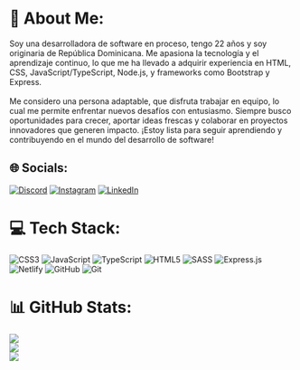 # 💫 About Me:
Soy una desarrolladora de software en proceso, tengo 22 años y soy originaria de República Dominicana. Me apasiona la tecnología y el aprendizaje continuo, lo que me ha llevado a adquirir experiencia en HTML, CSS, JavaScript/TypeScript, Node.js, y frameworks como Bootstrap y Express.<br><br>Me considero una persona adaptable, que disfruta trabajar en equipo, lo cual me permite enfrentar nuevos desafíos con entusiasmo. Siempre busco oportunidades para crecer, aportar ideas frescas y colaborar en proyectos innovadores que generen impacto. ¡Estoy lista para seguir aprendiendo y contribuyendo en el mundo del desarrollo de software!


## 🌐 Socials:
[![Discord](https://img.shields.io/badge/Discord-%237289DA.svg?logo=discord&logoColor=white)](https://discord.gg/richeyla) [![Instagram](https://img.shields.io/badge/Instagram-%23E4405F.svg?logo=Instagram&logoColor=white)](https://instagram.com/https://www.instagram.com/richeyla_/) [![LinkedIn](https://img.shields.io/badge/LinkedIn-%230077B5.svg?logo=linkedin&logoColor=white)](https://linkedin.com/in/https://www.linkedin.com/in/richeyla-fern%C3%A1ndez-90a356233/) 

# 💻 Tech Stack:
![CSS3](https://img.shields.io/badge/css3-%231572B6.svg?style=for-the-badge&logo=css3&logoColor=white) ![JavaScript](https://img.shields.io/badge/javascript-%23323330.svg?style=for-the-badge&logo=javascript&logoColor=%23F7DF1E) ![TypeScript](https://img.shields.io/badge/typescript-%23007ACC.svg?style=for-the-badge&logo=typescript&logoColor=white) ![HTML5](https://img.shields.io/badge/html5-%23E34F26.svg?style=for-the-badge&logo=html5&logoColor=white) ![SASS](https://img.shields.io/badge/SASS-hotpink.svg?style=for-the-badge&logo=SASS&logoColor=white) ![Express.js](https://img.shields.io/badge/express.js-%23404d59.svg?style=for-the-badge&logo=express&logoColor=%2361DAFB) ![Netlify](https://img.shields.io/badge/netlify-%23000000.svg?style=for-the-badge&logo=netlify&logoColor=#00C7B7) ![GitHub](https://img.shields.io/badge/github-%23121011.svg?style=for-the-badge&logo=github&logoColor=white) ![Git](https://img.shields.io/badge/git-%23F05033.svg?style=for-the-badge&logo=git&logoColor=white)
# 📊 GitHub Stats:
![](https://github-readme-stats.vercel.app/api?username=richeyla&theme=midnight-purple&hide_border=false&include_all_commits=false&count_private=false)<br/>
![](https://github-readme-streak-stats.herokuapp.com/?user=richeyla&theme=midnight-purple&hide_border=false)<br/>
![](https://github-readme-stats.vercel.app/api/top-langs/?username=richeyla&theme=midnight-purple&hide_border=false&include_all_commits=false&count_private=false&layout=compact)

<!-- Proudly created with GPRM ( https://gprm.itsvg.in ) -->
